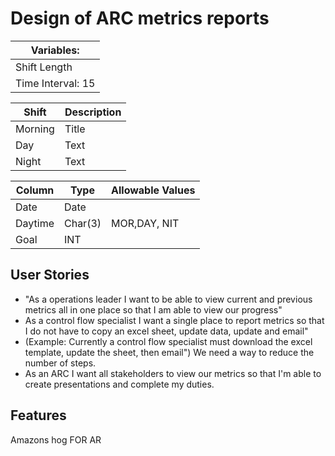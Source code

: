 # Design of ARC metrics reports 

| Variables: |
| ----------- | 
| Shift Length | 
| Time Interval: 15 | 





| Shift      | Description |
| ----------- | ----------- |
| Morning     | Title       |
| Day   | Text        |
| Night   | Text        |


| Column     | Type | Allowable Values |
| ----------- | ----------- | ------ |
| Date     | Date       | |
| Daytime   | Char(3)        | MOR,DAY, NIT|
| Goal   | INT        | |
## User Stories 

- "As a operations leader I want to be able to view current and previous metrics all in one place so that I am able to view our progress" 
- As a control flow specialist I want a single place to report metrics so that I do not have to copy an excel sheet, update data, update and email" 
- (Example: Currently a control flow specialist must download the excel template, update the sheet, then email") We need a way to reduce the number of steps. 
- As an ARC I want all stakeholders to view our metrics so that I'm able to create presentations and complete my duties. 
## Features 
Amazons hog FOR AR
